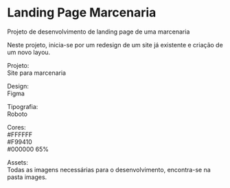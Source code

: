 # Landing Page Marcenaria
Projeto de desenvolvimento de landing page de uma marcenaria

Neste projeto, inicia-se por um redesign de um site já existente e criação de um novo layou.

Projeto: <br>
Site para marcenaria

Design:<br>
Figma

Tipografia:<br>
Roboto

Cores:<br>
#FFFFFF<br>
#F99410<br>
#000000 65%

Assets:<br>
Todas as imagens necessárias para o desenvolvimento, encontra-se na pasta images.
